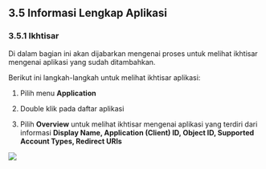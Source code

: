 ## **3.5 Informasi Lengkap Aplikasi**

### **3.5.1 Ikhtisar**

Di dalam bagian ini akan dijabarkan mengenai proses untuk melihat ikhtisar mengenai aplikasi yang sudah ditambahkan.

Berikut ini langkah-langkah untuk melihat ikhtisar aplikasi:

1. Pilih menu **Application**

2. Double klik pada daftar aplikasi

3. Pilih **Overview** untuk melihat ikhtisar mengenai aplikasi yang terdiri dari informasi **Display Name, Application (Client) ID, Object ID, Supported Account Types, Redirect URIs**

![](media/ddae42af14b5df881640537ae821f4cd.png)